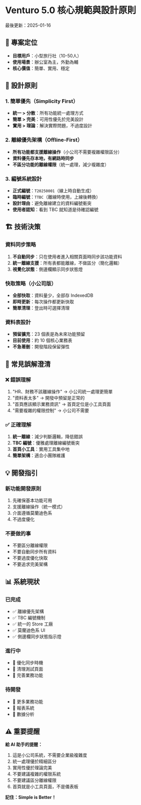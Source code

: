 # Venturo 5.0 核心規範與設計原則

最後更新：2025-01-16

## 🎯 專案定位

- **目標用戶**：小型旅行社（10-50人）
- **使用場景**：辦公室為主，外勤為輔
- **核心價值**：簡單、實用、穩定

## 📐 設計原則

### 1. 簡單優先（Simplicity First）

- **統一 > 分散**：所有功能統一處理方式
- **簡單 > 完美**：可用性優先於完美設計
- **實用 > 理論**：解決實際問題，不過度設計

### 2. 離線優先架構（Offline-First）

- **所有功能都支援離線操作**（小公司不需要複雜權限區分）
- **資料優先存本地，有網路時同步**
- **不區分功能的離線權限**（統一處理，減少複雜度）

### 3. 編號系統設計

- **正式編號**：`T20250001`（線上時自動生成）
- **臨時編號**：`TTBC`（離線時使用，上線後轉換）
- **設計理由**：避免離線建立的資料編號衝突
- **使用者認知**：看到 TBC 就知道是待確認編號

## 🏗️ 技術決策

### 資料同步策略

1. **不自動同步**：只在使用者進入相關頁面時同步該功能資料
2. **統一離線支援**：所有表都能離線，不做區分（簡化邏輯）
3. **視覺化狀態**：側邊欄顯示同步狀態燈

### 快取策略（小公司版）

- **全部快取**：資料量少，全部存 IndexedDB
- **即時更新**：每次操作都更新快取
- **簡單清理**：登出時可選擇清理

### 資料表設計

- **預留擴充**：23 個表是為未來功能預留
- **目前使用**：約 10 個核心業務表
- **不急著刪**：開發階段保留彈性

## 🚫 常見誤解澄清

### ❌ 錯誤理解

1. "HR、財務不該離線操作" → 小公司統一處理更簡單
2. "資料表太多" → 開發中預留是正常的
3. "首頁應該顯示業務資訊" → 首頁定位是小工具頁面
4. "需要複雜的權限控制" → 小公司不需要

### ✅ 正確理解

1. **統一離線**：減少判斷邏輯，降低錯誤
2. **TBC 編號**：優雅處理離線編號衝突
3. **首頁小工具**：實用工具集中地
4. **簡單架構**：適合小團隊維護

## 💡 開發指引

### 新功能開發原則

1. 先確保基本功能可用
2. 支援離線操作（統一模式）
3. 介面遵循莫蘭迪色系
4. 不過度優化

### 不要做的事

- 不要區分離線權限
- 不要自動同步所有資料
- 不要過度優化快取
- 不要追求完美架構

## 📊 系統現狀

### 已完成

- ✅ 離線優先架構
- ✅ TBC 編號機制
- ✅ 統一的 Store 工廠
- ✅ 莫蘭迪色系 UI
- ✅ 側邊欄同步狀態指示燈

### 進行中

- 🔄 優化同步時機
- 🔄 清理測試頁面
- 🔄 完善業務功能

### 待開發

- 📝 更多業務功能
- 📝 報表系統
- 📝 數據分析

## ⚠️ 重要提醒

**給 AI 助手的提醒：**

1. 這是小公司系統，不需要企業級複雜度
2. 統一處理優於精細區分
3. 實用性優於理論完美
4. 不要建議複雜的權限系統
5. 不要建議區分離線權限
6. 首頁就是小工具頁面，不是儀表板

**記住：Simple is Better！**
